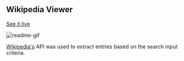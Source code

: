 ## Wikipedia Viewer

[See it live](http://christophszcz.github.io/wikipediaViewer/)

![readme-gif](https://media.giphy.com/media/YytQCV2UbIeuQ/giphy.gif)

[Wikipedia's](https://www.mediawiki.org/wiki/API:Main_page) API was used to extract entries based on the search input criteria.
